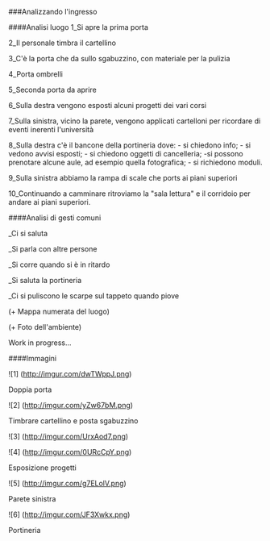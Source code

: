 ###Analizzando l'ingresso

####Analisi luogo
1_Si apre la prima porta 

2_Il personale timbra il cartellino

3_C'è la porta che da sullo sgabuzzino, con materiale per la pulizia

4_Porta ombrelli

5_Seconda porta da aprire

6_Sulla destra vengono esposti alcuni progetti dei vari corsi

7_Sulla sinistra, vicino la parete, vengono applicati cartelloni per ricordare di eventi inerenti l'università

8_Sulla destra c'è il bancone della portineria dove: - si chiedono info; - si vedono avvisi esposti; - si chiedono oggetti di cancelleria; -si possono prenotare alcune aule, ad esempio quella fotografica; - si richiedono moduli.

9_Sulla sinistra abbiamo la rampa di scale che ports ai piani superiori

10_Continuando a camminare ritroviamo la "sala lettura" e il corridoio per andare ai piani superiori. 


####Analisi di gesti comuni 

_Ci si saluta

_Si parla con altre persone 

_Si corre quando si è in ritardo

_Si saluta la portineria 

_Ci si puliscono le scarpe sul tappeto quando piove 

(+ Mappa numerata del luogo) 

(+ Foto dell'ambiente) 

Work in progress...

####Immagini 

![1] (http://imgur.com/dwTWppJ.png)

Doppia porta 

![2] (http://imgur.com/yZw67bM.png)

Timbrare cartellino e posta sgabuzzino 

![3] (http://imgur.com/UrxAod7.png)

![4] (http://imgur.com/0URcCpY.png)

Esposizione progetti 

![5] (http://imgur.com/g7ELolV.png)

Parete sinistra 

![6] (http://imgur.com/JF3Xwkx.png)

Portineria 







